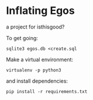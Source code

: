 Inflating Egos
==============

a project for isthisgood?

To get going:

`sqlite3 egos.db <create.sql`

Make a virtual environment:

`virtualenv -p python3`

and install dependencies:

`pip install -r requirements.txt`
